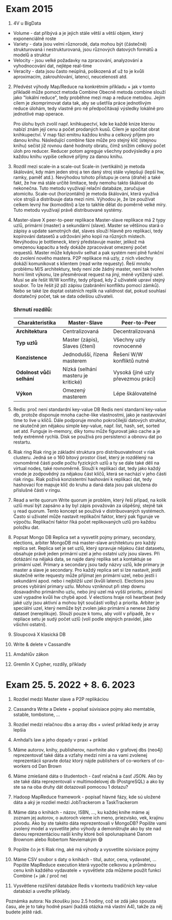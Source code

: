 # Exam 2015

1. 4V u BigData

- Volume - dat přibývá a je jejich stále větší a větší objem, který exponenciálně roste
- Variety - data jsou velmi různorodé, data mohou být (částečně) strukturovaná i nestrukturovaná, jsou různových datových formátů a modelů a struktur
- Velocity - jsou velké požadavky na zpracování, analyzování a vyhodnocování dat, nejlépe real-time
- Veracity - data jsou často neúplná, poškozená ať už to je kvůli aproximacím, zakrouhlování, latenci, neucelenosti atd.

2. Předvést výhody Map/Reduce na konkrétním příkladu + jak v tomto příkladě může pomoct metoda Combine
   Obecně metoda combine slouží jako "lokální reduce", tedy proběhne mezi map a reduce metodou. Jejím cílem je zkomprimovat data tak, aby se ušetřila práce jednotlivým reduce úlohám, tedy vlastně pro ně předpočítávají výsledky lokálně pro jednotlivé map operace.

   Pro úlohu bych zvolil např. knihkupectví, kde ke každé knize kterou nabízí znám její cenu a počet prodaných kusů. Cílem je spočítat obrat knihkupectví. V map fázi emitnu každou knihu a celkový příjem pro danou knihu. Následující combine fáze může pro stejný klíč (stejnou knihu) sečíst již rovnou dané hodnoty obratu, čímž snížím celkový počet úloh pro reducer. Reducer potom agreguje všechny podvýsledky a pro každou knihu vypíše celkové příjmy za danou knihu.

3. Rozdíl mezi scale-in a scale-out
   Scale-in (vertikální) je metoda škálování, kdy mám jeden stroj a ten daný stroj stále vylepšuji (lepší hw, ramky, paměť atd.). Nevýhodou tohoto přístupu je cena (drahé) a také fakt, že hw má stále určité limitace, tedy nemohu takto škálovat do nekonečna. Tuto metodu využívají relační databáze, zaručujue atomicitu.
   Scale-out (horizontální) je metoda škálování, která využívá více strojů a distribuuje data mezi nimi. Výhodou je, že lze používat celkem levný hw (komoditní) a lze to takhle dělat do poměrně velké míry. Tuto metodu využívají právě distribuované systémy.

4. Master-slave X peer-to-peer replikace
   Master-slave replikace má 2 typy uzlů, primární (master) a sekundární (slave). Master se většinou stará o zápisy a update samotných dat, slaves slouží hlavně pro replikaci, tedy kopírování datasetů a udržování jeho kopií na různých místech. Nevýhodou je bottleneck, který představuje master, jelikož má omezenou kapacitu a tedy dokáže zpracovávat omezený počet requestů. Master může kdykovliv selhat a pak systém není plně funkční do zvolení nového mastera.
   P2P replikace má uzly, z nich všechny dokáží komunikovat s klientem (read write requesty). Řeší mnoho problému M/S architektury, tedy není zde žádný master, není tak tvořen horní limit výkonu, lze přesměrovat request na jiný, méně vytížený uzel. Musí se ale řešit W/W konflity, tedy případ, kdy 2 uživatelé upraví stejný soubor. To lze řešit již pži zápisu (zabránění konfliktu pomocí zámků). Nebo se také lze doptat ostatních replik na validnost dat, pokud souhlasí dostatečný počet, tak se data odešlou uživateli.

   ### **Shrnutí rozdílů:**

   | Charakteristika           | Master-Slave                        | Peer-to-Peer                       |
   | ------------------------- | ----------------------------------- | ---------------------------------- |
   | **Architektura**          | Centralizovaná                      | Decentralizovaná                   |
   | **Typ uzlů**              | Master (zápis), Slaves (čtení)      | Všechny uzly rovnocenné            |
   | **Konzistence**           | Jednodušší, řízena masterem         | Řešení W/W konfliktů nutné         |
   | **Odolnost vůči selhání** | Nízká (selhání masteru je kritické) | Vysoká (jiné uzly převezmou práci) |
   | **Výkon**                 | Omezený masterem                    | Lépe škálovatelné                  |

5. Redis: proč není standardní key-value DB
   Redis není standarní key-value db, protože disponuje mnoha cache-like vlastnostmi, jako je nastavování time to live u klíčů.
   Dále podporuje mnoho pokročilejší datových struktur, ne skutečně jen nějakou simple key-value, např. list, hash, set, sorted set atd.
   Funguje in-memory, díky tomu může figurovat jako cache a je tedy extrémně rychlá. Disk se používá pro persistenci a obnovu dat po restartu.

6. Riak ring
   Riak ring je základní struktura pro distribuovatelnost v riak clusteru. Jedná se o 160 bitový prostor čísel, který je rozdělený na rovnoměrné části podle počtu fyzických uzlů a ty se dále také dělí na virtual nodes, také rovnoměrně. Slouží k replikaci dat, tedy jako každý vnode je zodpovědný za nějakou část klíčů, která se nachází v jeho části riak ringu. Riak požívá konzistentní hashování k replikaci dat, tedy hashovací fce mapuje klíč do kruhu a daná data jsou pak uložena do příslušné části v ringu.

7. Read a write quorum
   Write quorum je problém, který řeší případ, na kolik uzlů musí být zapsáno a by byl zápis považován za úšpěšný, stejně tak u read quorum.
   Tento koncept se používá v distribuovaných systémech. Často si uživatel může nastavit replikační faktor, který pak figuruje ve výpočtu. Replikační faktor říká počet replikovaných uzlů pro každou položku dat.

8. Popsat Mongo DB Replica set a vysvetlit pojmy primary, secondary, elections, arbiter
   MongoDB má master-slave architekturu pro každý replica set. Replica set je set uzlů, který spravuje nějakou část datasetu, obsahuje právě jeden primární uzel a jeho ostatní uzly jsou slaves.
   Při dotázání na nějaká data, se najde daný replika set a kontaktuje se primární uzel. Primary a secondary jsou tady názvy uzlů, kde primary je master a slave je secondary. Pro každý replica set si lze nastavit, jestli skutečně write requesty může přijímat jen primární uzel, nebo jestli i sekundární apod. nebo i nejbližší uzel (kvůli latenci).
   Elections jsou proces vybírání primary uzlu. Mohou vzniknout při step downu dosavadního primárního uzlu, nebo jiný uzel má vyšší prioritu, primární uzel vypadne kvůli hw chybě apod.
   V elections hraje roli heartbeat (tedy jaké uzly jsou aktivní a mohou být součástí volby) a priorita.
   Arbiter je speciální uzel, který nemůže být zvolen jako primární a nenese žádný dataset (nereplikuje). Slouží pouze k tomu, aby volil v případě, že v repliace setu je sudý počet uzlů (volí podle stejných pravidel, jako všichni ostatní).

9. Sloupcová X klasická DB

10. Write & delete v Cassandře

11. Amdahlův zákon

12. Gremlin X Cypher, rozdíly, příklady

# Exam 25. 5. 2022 + 8. 6. 2023

1. Rozdiel medzi Master slave a P2P replikáciou

2. Cassandra Write a Delete + popísať súvisiace pojmy ako memtable, sstable, tombstone, …

3. Rozdiel medzi relačnou dbs a array dbs + uviesť príklad kedy je array lepšia

4. Amhdal’s law a jeho dopady v praxi + príklad

5. Máme autorov, knihy, publisherov, navrhnite ako v grafovej dbs (neo4j) reprezentovať také dáta a vzťahy medzi nimi a na vami zvolenej reprezentácii spravte dotaz ktorý nájde publishers of co-workers of co-workers od Dan Brown

6. Máme zmiešané dáta o študentoch - časť relačná a časť JSON. Ako by ste také dáta reprezentovali v multimodelovej db (PostgreSQL) a ako by ste sa na oba druhy dát dotazovali pomocou 1 dotazu?

7. Hadoop MapReduce framework - popísať hlavné fázy, kde sú uložené dáta a aký je rozdiel medzi JobTrackerom a TaskTrackerom

8. Máme dáta o knihách - názov, ISBN, …, ku každej knihe máme aj zoznam jej autorov, o autoroch vieme ich meno, priezvisko, vek, krajinu pôvodu. Ako by ste takéto dáta reprezentovali v MongoDB? Popíšte vami zvolený model a vysvetlite jeho výhody a demonštrujte ako by ste nad danou reprezentáciou našli knihy ktoré boli spolunapísané Danom Brownom alebo Robertom Neviemakým 😅

9. Popíšte čo je ti Riak ring, aké má výhody a vysvetlite súvisiace pojmy

10. Máme CSV soubor s daty o knihách - titul, autor, cena, vydavatel, ... Popište MapReduce execution která vypočte celkovou a průměrnou cenu knih každého vydavatele + vysvětlete zda můžeme použít funkci Combine (+ jak / proč ne)

11. Vysvětlene rozšíření databáze Redis v kontextu tradičních key-value databázi a uveďte příklady.

Poznámka autora:
Na zkoušku jsou 2.5 hodiny, což se zdá jako spousta času, ale je to taky hodně psaní (každá otázka má vlastní A4), takže za něj budete ještě rádi.
